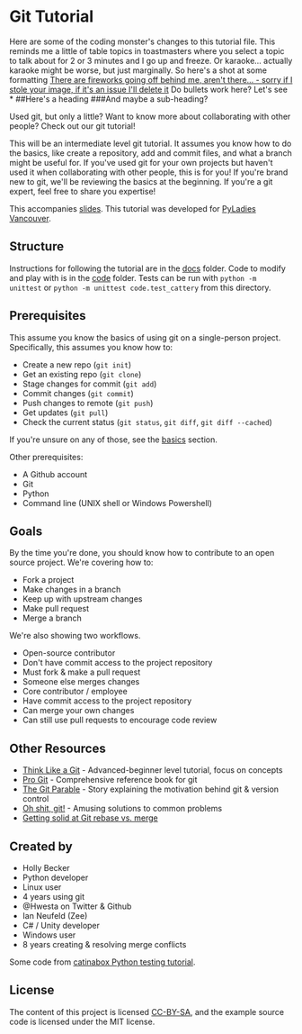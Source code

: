 # Git Tutorial

Here are some of the coding monster's changes to this tutorial file. This reminds me a little of table topics in toastmasters where you select a topic to talk about for 2 or 3 minutes and I go up and freeze.  Or karaoke... actually karaoke might be worse, but just marginally. So here's a shot at some formatting
[There are fireworks going off behind me, aren't there... - sorry if I stole your image, if it's an issue I'll delete it](http://www.yourpetspace.info/wp-content/uploads/2015/06/FIREWORKS-Cat.jpg)
Do bullets work here? Let's see
* 
##Here's a heading
###And maybe a sub-heading?


Used git, but only a little?
Want to know more about collaborating with other people?
Check out our git tutorial!

This will be an intermediate level git tutorial.
It assumes you know how to do the basics, like create a repository, add and commit files, and what a branch might be useful for.
If you've used git for your own projects but haven't used it when collaborating with other people, this is for you!
If you're brand new to git, we'll be reviewing the basics at the beginning.
If you're a git expert, feel free to share you expertise!

This accompanies [slides](http://bit.do/git_tutorial).
This tutorial was developed for [PyLadies Vancouver](http://www.pyladies.com/locations/vancouver/).


## Structure

Instructions for following the tutorial are in the [docs](docs) folder.
Code to modify and play with is in the [code](code) folder.
Tests can be run with `python -m unittest` or `python -m unittest code.test_cattery` from this directory.


## Prerequisites

This assume you know the basics of using git on a single-person project.
Specifically, this assumes you know how to:

* Create a new repo (`git init`)
* Get an existing repo (`git clone`)
* Stage changes for commit (`git add`)
* Commit changes (`git commit`)
* Push changes to remote (`git push`)
* Get updates (`git pull`)
* Check the current status (`git status`, `git diff`, `git diff --cached`)

If you're unsure on any of those, see the [basics](docs/basics.md) section.

Other prerequisites:

* A Github account
* Git
* Python
* Command line (UNIX shell or Windows Powershell)


## Goals

By the time you're done, you should know how to contribute to an open source project.
We're covering how to:

* Fork a project
* Make changes in a branch
* Keep up with upstream changes
* Make pull request
* Merge a branch

We're also showing two workflows.

* Open-source contributor
 * Don't have commit access to the project repository
 * Must fork & make a pull request
 * Someone else merges changes
* Core contributor / employee
 * Have commit access to the project repository
 * Can merge your own changes
 * Can still use pull requests to encourage code review


## Other Resources

* [Think Like a Git](http://think-like-a-git.net) - Advanced-beginner level tutorial, focus on concepts
* [Pro Git](https://git-scm.com/book) - Comprehensive reference book for git
* [The Git Parable](http://tom.preston-werner.com/2009/05/19/the-git-parable.html) - Story explaining the motivation behind git & version control
* [Oh shit, git!](http://ohshitgit.com) - Amusing solutions to common problems
* [Getting solid at Git rebase vs. merge](https://medium.com/@porteneuve/getting-solid-at-git-rebase-vs-merge-4fa1a48c53aa)


## Created by

* Holly Becker
 * Python developer
 * Linux user
 * 4 years using git
 * @Hwesta on Twitter & Github
* Ian Neufeld (Zee)
 * C# / Unity developer
 * Windows user
 * 8 years creating & resolving merge conflicts

Some code from [catinabox Python testing tutorial](https://github.com/keeppythonweird/catinabox).

## License

The content of this project is licensed [CC-BY-SA](https://creativecommons.org/licenses/by-sa/4.0/), and the example source code is licensed under the MIT license.
